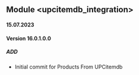 ## Module <upcitemdb_integration>

#### 15.07.2023
#### Version 16.0.1.0.0
##### ADD
- Initial commit for Products From UPCitemdb